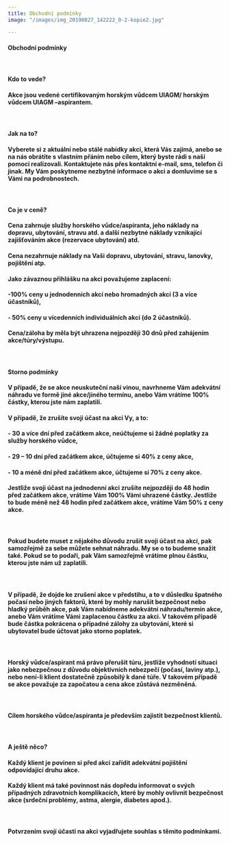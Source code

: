 ```yaml
---
title: Obchodní podmínky
image: "/images/img_20190827_142222_0-2-kopie2.jpg"

---
```

#### **Obchodní podmínky**

####  

#### **Kdo to vede?**

#### Akce jsou vedené certifikovaným horským vůdcem UIAGM/ horským vůdcem UIAGM –aspirantem.

####  

#### **Jak na to?**

#### Vyberete si z aktuální nebo stálé nabídky akci, která Vás zajímá, anebo se na nás obrátíte s vlastním přáním nebo cílem, který byste rádi s naší pomocí realizovali. Kontaktujete nás přes kontaktní e-mail, sms, telefon či jinak. My Vám poskytneme nezbytné informace o akci a domluvíme se s Vámi na podrobnostech.

####  

#### **Co je v ceně?**

#### Cena **zahrnuje** služby horského vůdce/aspiranta, jeho náklady na dopravu, ubytování, stravu atd. a další nezbytné náklady vznikající zajišťováním akce (rezervace ubytování) atd.

#### Cena **nezahrnuje** náklady na Vaši dopravu, ubytování, stravu, lanovky, pojištění atp.

#### Jako závaznou přihlášku na akci považujeme zaplacení:

#### -100% ceny u **jednodenních akcí** nebo **hromadných akcí** (3 a více účastníků),

#### - 50% ceny u vícedenních individuálních akcí (do 2 účastníků).

#### Cena/záloha by měla být uhrazena nejpozději 30 dnů před zahájením akce/túry/výstupu.

####  

#### **Storno podmínky**

#### V případě, že se akce neuskuteční naší vinou, navrhneme Vám adekvátní náhradu ve formě jiné akce/jiného termínu, anebo Vám vrátíme 100% částky, kterou jste nám zaplatili.

#### V případě, že zrušíte svoji účast na akci Vy, a to:

#### - 30 a více dní před začátkem akce, neúčtujeme si žádné poplatky za služby horského vůdce,

#### - 29 – 10 dní před začátkem akce, účtujeme si 40% z ceny akce,

#### - 10 a méně dní před začátkem akce, účtujeme si 70% z ceny akce.

#### Jestliže svoji účast na **jednodenní akci** zrušíte nejpozději do 48 hodin před začátkem akce, vrátíme Vám 100% Vámi uhrazené částky. Jestliže to bude méně než 48 hodin před začátkem akce, vrátíme Vám 50% z ceny akce.

####  

#### Pokud budete muset z nějakého důvodu zrušit svoji účast na akci, pak samozřejmě za sebe můžete sehnat náhradu. My se o to budeme snažit také. Pokud se to podaří, pak Vám samozřejmě vrátíme plnou částku, kterou jste nám už zaplatili.

####  

#### V případě, že dojde ke zrušení akce v předstihu, a to v důsledku špatného počasí nebo jiných faktorů, které by mohly narušit bezpečnost nebo hladký průběh akce, pak Vám nabídneme adekvátní náhradu/termín akce, anebo Vám vrátíme Vámi zaplacenou částku za akci. V takovém případě bude částka pokrácena o případné zálohy za ubytování, které si ubytovatel bude účtovat jako storno poplatek.

####  

#### Horský vůdce/aspirant má právo přerušit túru, jestliže vyhodnotí situaci jako nebezpečnou z důvodu objektivních nebezpečí (počasí, laviny atp.), nebo není-li klient dostatečně způsobilý k dané túře. V takovém případě se akce považuje za započatou a cena akce zůstává nezměněná.

####  

#### Cílem horského vůdce/aspiranta je především zajistit bezpečnost klientů.

####  

#### **A ještě něco?**

#### Každý klient je povinen si před akcí zařídit adekvátní pojištění odpovídající druhu akce.

#### Každý klient má také povinnost nás dopředu informovat o svých případných zdravotních komplikacích, které by mohly ovlivnit bezpečnost akce (srdeční problémy, astma, alergie, diabetes apod.).

####  

#### Potvrzením svojí účasti na akci vyjadřujete souhlas s těmito podmínkami.